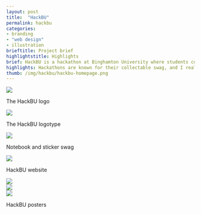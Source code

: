 ```yaml
---
layout: post
title:  "HackBU"
permalink: hackbu
categories:
- branding
- "web design"
- illustration
brieftitle: Project brief
highlightstitle: Highlights
brief: HackBU is a hackathon at Binghamton University where students come to build and launch web projects over the course of a single weekend. The event had to be appealing to both experienced programming students and beginners looking to get their feet wet.
highlights: Hackathons are known for their collectable swag, and I really enjoyed creating t-shirts, notebooks and stickers that stayed with the students long after the weekend ended. The furthest destination reached by HackBU swag? One shirt made its way to a Binghamton exchange student in Morocco.
thumb: /img/hackbu/hackbu-homepage.png
---
```


<div class="margin-bottom">
  <div class="border">
    <img src="/img/hackbu/logo.svg">
  </div>
  <p class="caption">The HackBU logo</p>
</div>

<div class="margin-bottom">
  <div class="border">
    <img src="/img/hackbu/logo-text.svg">
  </div>
<p class="caption">The HackBU logotype</p></div>

<div class="margin-bottom"><div class="border"><img src="/img/hackbu/swag.png"></div>
<p class="caption">Notebook and sticker swag</p></div>

<div class="margin-bottom"><div class="border"><img src="/img/hackbu/site.png"></div>
<p class="caption">HackBU website</p></div>

<div class="border-flush flexbox">
  <div class="third-img margin-image-mobile">
    <img src="/img/hackbu/posters-01.png">
  </div>
  <div class="third-img margin-image-mobile">
    <img src="/img/hackbu/posters-02.png">
  </div>
  <div class="third-img">
    <img src="/img/hackbu/posters-03.png">
  </div>
</div>
<p class="caption flush--bottom">HackBU posters</p>

